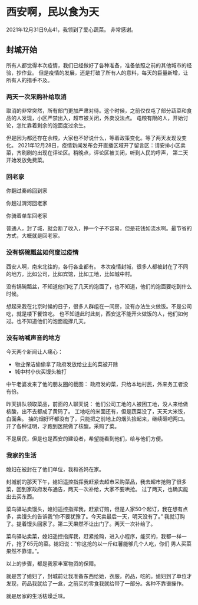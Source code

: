 # 西安啊，民以食为天

2021年12月31日9点41，我领到了爱心蔬菜。
非常感谢。

## 封城开始

所有人都觉得本次疫情，我们已经做好了各种准备，准备依照之前的其他城市的经验，抄作业。
但是疫情的发展，还是打破了所有人的意料，每天的巨量新增，让所有人的措手不及。

### 两天一次采购补给取消

取消的非常突然，所有部门更加严肃对待。这个时候，之前仅仅屯了部分蔬菜和食品的人发现，小区严禁出入，超市被关闭，外卖没法点。
屯粮有限的人，开始讨论，怎忙靠着剩余的泡面度过余生。

但是因为都还存在余粮，大家也不好说什么，等着政策变化。等了两天发现没变化。
2021年12月28日，疫情新闻发布会开直播区域开了留言区：请安排小区卖菜，齐刷刷的出现在评论区。稍晚点，评论区被关闭，听到人民的呼声，
第二天开始发放免费菜。

### 回老家

你翻过秦岭回到家

你趟过渭河回老家

你骑着单车回老家

普通人，封了城，就会断了收入，挣一个子不容易，但是花钱如流水啊。最节省的方式，大概就是回老家。

### 没有锅碗瓢盆如何度过疫情

西安人啊，南来北往的，各行各业都有。
本次疫情封城，很多人都被封在了不同的地方，比如公司，比如宾馆，比如工地，比如城中村。

没有锅碗瓢盆，不知道他们吃了几天的泡面了，也不知道，他们的泡面要吃到什么时候。

想起来我在北京时候的日子，很多人群组在一间房，没有办法生火做饭。不是公司吃，就是楼下餐馆吃。
也不知道此时此刻，西安这不能开火做饭的人，他们如何过。也不知道他们的泡面能撑几天。

### 没有呐喊声音的地方

今天两个新闻让人痛心：

* 物业保洁偷偷拿了政府发放给业主的菜被开除
* 城中村小伙买馒头被打

中午老婆发来了他的朋友圈的截图：
政府发的菜，只给本地村民，外来务工者没有份。

昨天排队领取菜品，前面的人聊天说：
他们公司工地的人被困工地，没人来给做核酸，出不去都成了黄码了。
工地吃的米面还有，但是蔬菜没了，天天大米饭，白面条。
抽的烟好坏都没有了，只能把之前地上的烟头捡起来，继续砸吧两口。
开了各种证明，才跑到医院做了核酸。采购了菜。

不是居民，但是也是西安的建设者，希望能看到他们，给与他们方便。

### 我家的生活

媳妇在被封在了他们单位，我和爸妈在家。

封城前的那天下午，媳妇遥控指挥我赶紧去超市采购菜品，我去超市抢购了很多菜，回到家政府发布通告，两天一次补给，大家不要哄抢。
过了两天，也确实能出去买东西。


菜鸟驿站卖馒头，媳妇遥控指挥我，赶紧订购，但是人家50个起订，我在想有点多，卖馒头的告诉我“你不要犹豫了。今天卖最后一天，明天没有了。”
我就订购了。提着馒头回家了。第二天果然不让出门了。两天一次补给了。

菜鸟驿站卖菜，媳妇遥控指挥我，赶紧抢购，进入小程序，能买的，我都一样一斤，抢了65元的菜。媳妇说：“你这抢的以一斤红薯能够几个人吃，你们
男人买菜果然不靠谱。”。

以上的步骤，都是我家丰富物资的保障。

就是苦了媳妇了，封城前让我准备东西给她，衣服，药品，吃的。媳妇到了单位才发现，药品我就给了一盒，之前买的零食我就给带了一部分。各种不靠谱操作。

就是居家的生活枯燥乏味。

